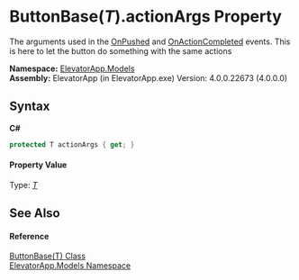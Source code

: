 # ButtonBase(*T*).actionArgs Property 
 

The arguments used in the <a href="E_ElevatorApp_Models_ButtonBase_1_OnPushed">OnPushed</a> and <a href="E_ElevatorApp_Models_ButtonBase_1_OnActionCompleted">OnActionCompleted</a> events. This is here to let the button do something with the same actions

**Namespace:**&nbsp;<a href="N_ElevatorApp_Models">ElevatorApp.Models</a><br />**Assembly:**&nbsp;ElevatorApp (in ElevatorApp.exe) Version: 4.0.0.22673 (4.0.0.0)

## Syntax

**C#**<br />
``` C#
protected T actionArgs { get; }
```


#### Property Value
Type: <a href="T_ElevatorApp_Models_ButtonBase_1">*T*</a>

## See Also


#### Reference
<a href="T_ElevatorApp_Models_ButtonBase_1">ButtonBase(T) Class</a><br /><a href="N_ElevatorApp_Models">ElevatorApp.Models Namespace</a><br />
